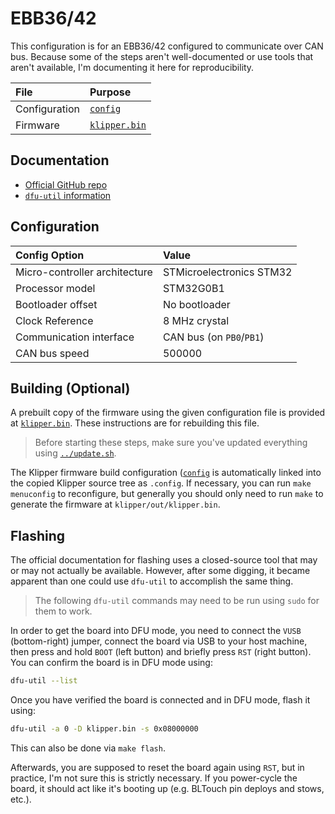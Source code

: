 # EBB36/42

This configuration is for an EBB36/42 configured to communicate over CAN bus.
Because some of the steps aren't well-documented or use tools that aren't
available, I'm documenting it here for reproducibility.

| File          | Purpose                           |
|:--------------|:----------------------------------|
| Configuration | [`config`](./config)              |
| Firmware      | [`klipper.bin`](./klipper.bin)    |

## Documentation

- [Official GitHub repo](https://github.com/bigtreetech/EBB)
- [`dfu-util` information](https://dfu-util.sourceforge.net/)

## Configuration

| Config Option                 | Value                     |
|:------------------------------|:--------------------------|
| Micro-controller architecture | STMicroelectronics STM32  |
| Processor model               | STM32G0B1                 |
| Bootloader offset             | No bootloader             |
| Clock Reference               | 8 MHz crystal             |
| Communication interface       | CAN bus (on `PB0`/`PB1`)  |
| CAN bus speed                 | 500000                    |

## Building (Optional)

A prebuilt copy of the firmware using the given configuration file is provided
at [`klipper.bin`](./klipper.bin). These instructions are for rebuilding this
file.

> Before starting these steps, make sure you've updated everything using
> [`../update.sh`](../update.sh).

The Klipper firmware build configuration ([`config`](./config) is automatically
linked into the copied Klipper source tree as `.config`. If necessary, you can
run `make menuconfig` to reconfigure, but generally you should only need to run
`make` to generate the firmware at `klipper/out/klipper.bin`.

## Flashing

The official documentation for flashing uses a closed-source tool that may or
may not actually be available. However, after some digging, it became apparent
than one could use `dfu-util` to accomplish the same thing.

> The following `dfu-util` commands may need to be run using `sudo` for them to
> work.

In order to get the board into DFU mode, you need to connect the `VUSB`
(bottom-right) jumper, connect the board via USB to your host machine, then
press and hold `BOOT` (left button) and briefly press `RST` (right button). You
can confirm the board is in DFU mode using:

```bash
dfu-util --list
```

Once you have verified the board is connected and in DFU mode, flash it using:

```bash
dfu-util -a 0 -D klipper.bin -s 0x08000000
```

This can also be done via `make flash`.

Afterwards, you are supposed to reset the board again using `RST`, but in
practice, I'm not sure this is strictly necessary. If you power-cycle the board,
it should act like it's booting up (e.g. BLTouch pin deploys and stows, etc.).

